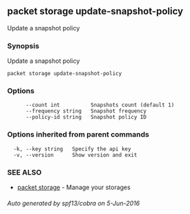 ## packet storage update-snapshot-policy

Update a snapshot policy

### Synopsis


Update a snapshot policy

```
packet storage update-snapshot-policy
```

### Options

```
      --count int          Snapshots count (default 1)
      --frequency string   Snapshot frequency
      --policy-id string   Snapshot policy ID
```

### Options inherited from parent commands

```
  -k, --key string   Specify the api key
  -v, --version      Show version and exit
```

### SEE ALSO
* [packet storage](packet_storage.md)	 - Manage your storages

###### Auto generated by spf13/cobra on 5-Jun-2016
